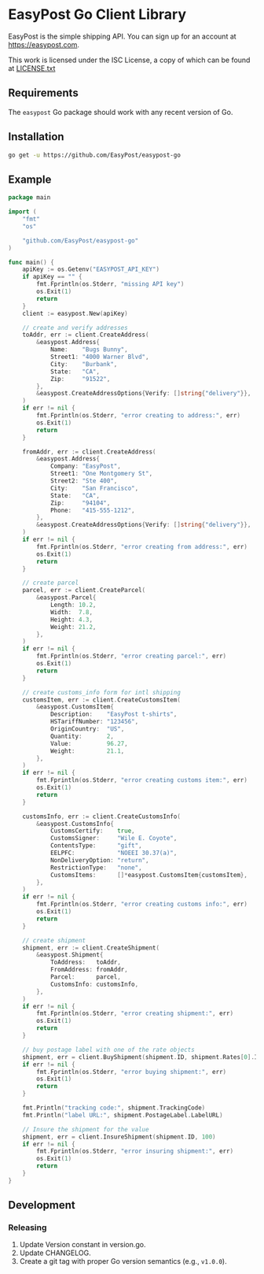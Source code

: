 # EasyPost Go Client Library

EasyPost is the simple shipping API. You can sign up for an account at <https://easypost.com>.

This work is licensed under the ISC License, a copy of which can be found at [LICENSE.txt](LICENSE.txt)

Requirements
------------

The `easypost` Go package should work with any recent version of Go.


Installation
------------

```bash
go get -u https://github.com/EasyPost/easypost-go
```


Example
-------

```go
package main

import (
	"fmt"
	"os"

	"github.com/EasyPost/easypost-go"
)

func main() {
	apiKey := os.Getenv("EASYPOST_API_KEY")
	if apiKey == "" {
		fmt.Fprintln(os.Stderr, "missing API key")
		os.Exit(1)
		return
	}
	client := easypost.New(apiKey)

	// create and verify addresses
	toAddr, err := client.CreateAddress(
		&easypost.Address{
			Name:    "Bugs Bunny",
			Street1: "4000 Warner Blvd",
			City:    "Burbank",
			State:   "CA",
			Zip:     "91522",
		},
		&easypost.CreateAddressOptions{Verify: []string{"delivery"}},
	)
	if err != nil {
		fmt.Fprintln(os.Stderr, "error creating to address:", err)
		os.Exit(1)
		return
	}

	fromAddr, err := client.CreateAddress(
		&easypost.Address{
			Company: "EasyPost",
			Street1: "One Montgomery St",
			Street2: "Ste 400",
			City:    "San Francisco",
			State:   "CA",
			Zip:     "94104",
			Phone:   "415-555-1212",
		},
		&easypost.CreateAddressOptions{Verify: []string{"delivery"}},
	)
	if err != nil {
		fmt.Fprintln(os.Stderr, "error creating from address:", err)
		os.Exit(1)
		return
	}

	// create parcel
	parcel, err := client.CreateParcel(
		&easypost.Parcel{
			Length: 10.2,
			Width:  7.8,
			Height: 4.3,
			Weight: 21.2,
		},
	)
	if err != nil {
		fmt.Fprintln(os.Stderr, "error creating parcel:", err)
		os.Exit(1)
		return
	}

	// create customs_info form for intl shipping
	customsItem, err := client.CreateCustomsItem(
		&easypost.CustomsItem{
			Description:    "EasyPost t-shirts",
			HSTariffNumber: "123456",
			OriginCountry:  "US",
			Quantity:       2,
			Value:          96.27,
			Weight:         21.1,
		},
	)
	if err != nil {
		fmt.Fprintln(os.Stderr, "error creating customs item:", err)
		os.Exit(1)
		return
	}

	customsInfo, err := client.CreateCustomsInfo(
		&easypost.CustomsInfo{
			CustomsCertify:    true,
			CustomsSigner:     "Wile E. Coyote",
			ContentsType:      "gift",
			EELPFC:            "NOEEI 30.37(a)",
			NonDeliveryOption: "return",
			RestrictionType:   "none",
			CustomsItems:      []*easypost.CustomsItem{customsItem},
		},
	)
	if err != nil {
		fmt.Fprintln(os.Stderr, "error creating customs info:", err)
		os.Exit(1)
		return
	}

	// create shipment
	shipment, err := client.CreateShipment(
		&easypost.Shipment{
			ToAddress:   toAddr,
			FromAddress: fromAddr,
			Parcel:      parcel,
			CustomsInfo: customsInfo,
		},
	)
	if err != nil {
		fmt.Fprintln(os.Stderr, "error creating shipment:", err)
		os.Exit(1)
		return
	}

	// buy postage label with one of the rate objects
	shipment, err = client.BuyShipment(shipment.ID, shipment.Rates[0].ID, 0)
	if err != nil {
		fmt.Fprintln(os.Stderr, "error buying shipment:", err)
		os.Exit(1)
		return
	}

	fmt.Println("tracking code:", shipment.TrackingCode)
	fmt.Println("label URL:", shipment.PostageLabel.LabelURL)

	// Insure the shipment for the value
	shipment, err = client.InsureShipment(shipment.ID, 100)
	if err != nil {
		fmt.Fprintln(os.Stderr, "error insuring shipment:", err)
		os.Exit(1)
		return
	}
}
```

Development
-----------

### Releasing
   1. Update Version constant in version.go.
   1. Update CHANGELOG.
   1. Create a git tag with proper Go version semantics (e.g., `v1.0.0`).
